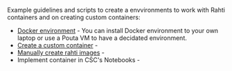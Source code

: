 Example guidelines and scripts to create a envvironments to work with Rahti containers and on creating custom containers:
- [Docker environment](./pouta_docker_factory.md) - You can install Docker environment to your own laptop or use a Pouta VM to have a decidated environment.
- [Create a custom container](./create_custom_rahti_images.md) -
- [Manually create rahti images](manually_create_rahti_images.md) -
- Implement container in CSC's Notebooks -
